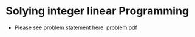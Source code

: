 # Solying integer linear Programming
* Please see problem statement here: [problem.pdf](https://github.com/Harshit0143/Integer_Linear_Porgramming/blob/main/problem.pdf)
